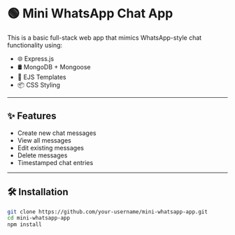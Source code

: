 # 🟢 Mini WhatsApp Chat App

This is a basic full-stack web app that mimics WhatsApp-style chat functionality using:

- 🌐 Express.js
- 🛢️ MongoDB + Mongoose
- 🎨 EJS Templates
- 📦 CSS Styling

---

## ✨ Features

- Create new chat messages
- View all messages
- Edit existing messages
- Delete messages
- Timestamped chat entries

---

## 🛠 Installation

```bash
git clone https://github.com/your-username/mini-whatsapp-app.git
cd mini-whatsapp-app
npm install
